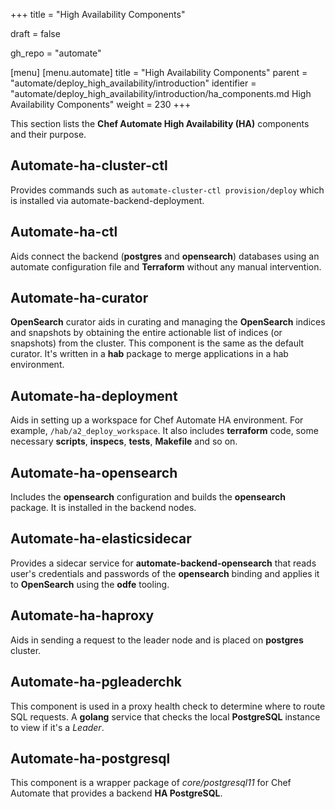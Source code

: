 +++
title = "High Availability Components"

draft = false

gh_repo = "automate"

[menu]
  [menu.automate]
    title = "High Availability Components"
    parent = "automate/deploy_high_availability/introduction"
    identifier = "automate/deploy_high_availability/introduction/ha_components.md High Availability Components"
    weight = 230
+++

This section lists the **Chef Automate High Availability (HA)** components and their purpose.

## Automate-ha-cluster-ctl

Provides commands such as `automate-cluster-ctl provision/deploy` which is installed via automate-backend-deployment.

## Automate-ha-ctl

Aids connect the backend (**postgres** and **opensearch**) databases using an automate configuration file and **Terraform** without any manual intervention.

## Automate-ha-curator

**OpenSearch** curator aids in curating and managing the **OpenSearch** indices and snapshots by obtaining the entire actionable list of indices (or snapshots) from the cluster. This component is the same as the default curator. It's written in a **hab** package to merge applications in a hab environment.

## Automate-ha-deployment

Aids in setting up a workspace for Chef Automate HA environment. For example, `/hab/a2_deploy_workspace`. It also includes **terraform** code, some necessary **scripts**, **inspecs**, **tests**, **Makefile** and so on.

## Automate-ha-opensearch

Includes the **opensearch** configuration and builds the **opensearch** package. It is installed in the backend nodes.

## Automate-ha-elasticsidecar

Provides a sidecar service for **automate-backend-opensearch** that reads user's credentials and passwords of the **opensearch** binding and applies it to **OpenSearch** using the **odfe** tooling.

## Automate-ha-haproxy

Aids in sending a request to the leader node and is placed on **postgres** cluster.

## Automate-ha-pgleaderchk

This component is used in a proxy health check to determine where to route SQL requests. A **golang** service that checks the local **PostgreSQL** instance to view if it's a *Leader*.

## Automate-ha-postgresql

This component is a wrapper package of *core/postgresql11* for Chef Automate that provides a backend **HA PostgreSQL**.
